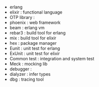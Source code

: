 
* erlang
* elixir : functional language
* OTP library : 
* phoenix  : web framework
* beam : erlang vm
* rebar3 : build tool for erlang
* mix  : build tool for elixir
* hex : package manager
* Eunit : unit test for erlang
* ExUnit : unit test for elixir
* Common test : integration and system test
* Meck : mocking lib
* debugger :
* dialyzer : infer types
* dbg : tracing tool
